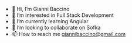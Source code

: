- 👋 Hi, I’m Gianni Baccino
- 👀 I’m interested in Full Stack Development
- 🌱 I’m currently learning Angular
- 💞️ I’m looking to collaborate on Sofka
- 📫 How to reach me giannibaccino@gmail.com

<!---
giannibaccino/giannibaccino is a ✨ special ✨ repository because its `README.md` (this file) appears on your GitHub profile.
You can click the Preview link to take a look at your changes.
--->
